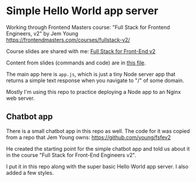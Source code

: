 # Simple Hello World app server

Working through Frontend Masters course: "Full Stack for Frontend Engineers, v2"
by Jem Young https://frontendmasters.com/courses/fullstack-v2/

Course slides are shared with me: [Full Stack for Front-End
v2](https://docs.google.com/presentation/d/1Mvf_rOFz1wZeH1irajJqhRQgzid7BkqJBd8wigpz39M/edit)

Content from slides (commands and code) are in [this file](slides.md).

The main app here is `app.js`, which is just a tiny Node server app that returns
a simple text response when you navigate to "/" of some domain.

Mostly I'm using this repo to practice deploying a Node app to an Nginx web
server.

## Chatbot app

There is a small chatbot app in this repo as well. The code for it was copied
from a repo that Jem Young owns: https://github.com/young/fsfev2

He created the starting point for the simple chatbot app and told us about it in
the course "Full Stack for Front-End Engineers v2".

I put it in this repo along with the super basic Hello World app server. I also
added a few styles.
